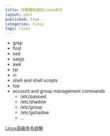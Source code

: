 ```yaml
---
title: 你需要知道的Linux命令
layout: post
published: true
categories: linux
tags: linux
---
```


* grep
* find
* sed
* xargs
* awk
* tar
* vi
* shell and shell scripts
* top
* account and group management commands
  * /etc/passwd
  * /etc/shadow
  * /etc/group
  * /etc/gshadow
  * ...

[Linux高級命令詳解](http://blog.csdn.net/windone0109/article/details/2909565)
